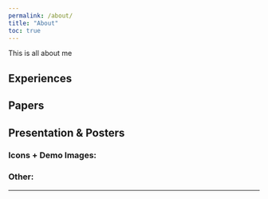```yaml
---
permalink: /about/
title: "About"
toc: true
---
```

This is all about me
## Experiences

## Papers

## Presentation & Posters

### Icons + Demo Images:


### Other:


---

